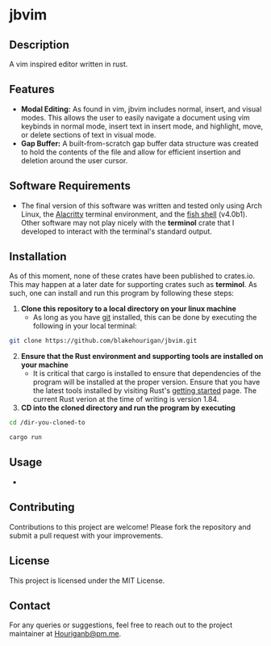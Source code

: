 # jbvim

## Description
A vim inspired editor written in rust.

## Features
- **Modal Editing:** As found in vim, jbvim includes normal, insert, and visual modes. This allows the user to easily navigate a document using vim keybinds in normal mode, insert text in insert mode, and highlight, move, or delete sections of text in visual mode.
- **Gap Buffer:**  A built-from-scratch gap buffer data structure was created to hold the contents of the file and allow for efficient insertion and deletion around the user cursor.


## Software Requirements

- The final version of this software was written and tested only using Arch Linux, the [Alacritty](https://wiki.archlinux.org/title/Alacritty) terminal environment, and the [fish shell](https://fishshell.com/blog/fish-4b/) (v4.0b1). Other software may not play nicely with the **terminol** crate that I developed to interact with the terminal's standard output. 


## Installation
As of this moment, none of these crates have been published to crates.io. This may happen at a later date for supporting crates such as **terminol**. As such, one can install and run this program by following these steps:

1. **Clone this repository to a local directory on your linux machine**
   - As long as you have [git](https://git-scm.com/) installed, this can be done by executing the following in your local terminal:
```sh 
git clone https://github.com/blakehourigan/jbvim.git
```
2. **Ensure that the Rust environment and supporting tools are installed on your machine**
   - It is critical that cargo is installed to ensure that dependencies of the program will be installed at the proper version. Ensure that you have the latest tools installed by visiting Rust's [getting started](https://www.rust-lang.org/learn/get-started) page. The current Rust verion at the time of writing is version 1.84.
3. **CD into the cloned directory and run the program by executing**
```sh 
cd /dir-you-cloned-to
```
```sh 
cargo run
```



## Usage
- 

## Contributing
Contributions to this project are welcome! Please fork the repository and submit a pull request with your improvements.

## License
This project is licensed under the MIT License.

## Contact
For any queries or suggestions, feel free to reach out to the project maintainer at Houriganb@pm.me.

